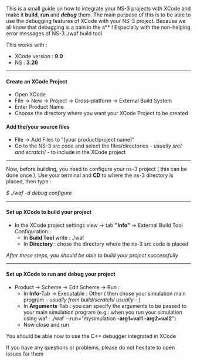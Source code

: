 This is a small guide on how to integrate your NS-3 projects with XCode and make it **build**, **run** and **_debug_** them. 
The main purpose of this is to be able to use the debugging features of XCode with your NS-3 project. 
Because we all know that debugging is a pain in the a** ! Especially with the non-helping error messages of NS-3 ./waf build tool.

This works with :
- XCode version : **9.0**
- NS : **3.26**
---

#### Create an XCode Project
- Open XCode
- File -> New -> Project -> Cross-platform -> External Build System
- Enter Product Name
- Choose the directory where you want your XCode Project to be created

#### Add the/your source files
- File -> Add Files to "[your product/project name]"
- Go to the NS-3 src code and select the files/directories _- usually src/ and scratch/ -_ to include in the XCode project

---

Now, before building, you need to configure your ns-3 project ( this can be done once ).
Use your terminal and **CD** to where the ns-3 directory is placed, then type :

*$ ./waf -d debug configure*

---

#### Set up XCode to build your project
- In the XCode project settings view -> tab **"Info"** -> External Build Tool Configuration :
  - In  **Build Tool** write : ./waf
  - In **Directory** : chose the directory where the ns-3 src code is placed

_After these steps, you should be able to build your project successfully_

---

#### Set up XCode to run and debug your project
- Product -> Scheme -> Edit Scheme -> Run  :
  - In **Info**-Tab -> Executable : Other ( then chose your simulation main program _- usually from build/scratch/ usually -_ )
  - In **Arguments**-Tab : you can specify the arguments to be passed to your main simulation program (e.g : when you run your simulation using waf : ./waf --run="mysimulation **-arg1=val1 -arg2=val2**")
  - Now close and run

You should be able now to use the C++ debugger integrated in XCode

If you have any questions or problems, please do not hesitate to open issues for them
